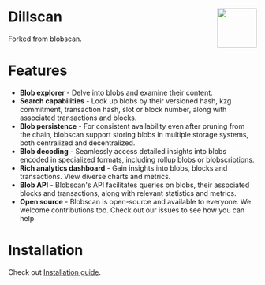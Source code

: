 # Dillscan <a href="#"><img align="right" src=".github/assets/logo.svg" height="80px" /></a>

Forked from blobscan.

# Features

- **Blob explorer** - Delve into blobs and examine their content.
- **Search capabilities** - Look up blobs by their versioned hash, kzg commitment, transaction hash, slot or block number, along with associated transactions and blocks.
- **Blob persistence** - For consistent availability even after pruning from the chain, blobscan support storing blobs in multiple storage systems, both centralized and decentralized.
- **Blob decoding** - Seamlessly access detailed insights into blobs encoded in specialized formats, including rollup blobs or blobscriptions.
- **Rich analytics dashboard** - Gain insights into blobs, blocks and transactions. View diverse charts and metrics.
- **Blob API** - Blobscan's API facilitates queries on blobs, their associated blocks and transactions, along with relevant statistics and metrics.
- **Open source** - Blobscan is open-source and available to everyone. We welcome contributions too. Check out our issues to see how you can help.

# Installation

Check out [Installation guide](https://docs.blobscan.com/docs/installation).
